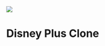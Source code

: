 <img align="center" src="https://static.vecteezy.com/system/resources/thumbnails/022/636/380/small/disney-logo-disney-icon-transparent-free-png.png](https://www.pngitem.com/pimgs/m/463-4635935_transparent-disney-plus-logo-png-png-download.png" />

# Disney Plus Clone #
